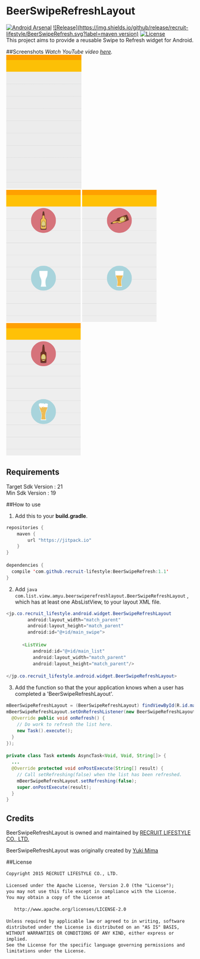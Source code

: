 # BeerSwipeRefreshLayout
[![Android Arsenal](https://img.shields.io/badge/Android%20Arsenal-BeerSwipeRefreshLayout-brightgreen.svg?style=flat)](http://android-arsenal.com/details/1/2228)
[![Release](https://img.shields.io/github/release/recruit-lifestyle/BeerSwipeRefresh.svg?label=maven version)](https://github.com/recruit-lifestyle/BeerSwipeRefresh)
[![License](https://img.shields.io/hexpm/l/plug.svg)]()  
This project aims to provide a reusable Swipe to Refresh widget for Android.


##Screenshots
*Watch YouTube video [here](https://www.youtube.com/watch?v=ZIBP56GboX0).*  
![](./sc/animation_beer.gif)  
<img src="./sc/sc1.png" width="200">
<img src="./sc/sc2.png" width="200">
<img src="./sc/sc3.png" width="200">

## Requirements
Target Sdk Version : 21  
Min Sdk Version : 19  

##How to use
1) Add this to your **build.gradle**.
```java
repositories {
    maven {
        url "https://jitpack.io"
    }
}

dependencies {
  compile 'com.github.recruit-lifestyle:BeerSwipeRefresh:1.1'
}
```  

2) Add  ```java com.list.view.amyu.beerswiperefreshlayout.BeerSwipeRefreshLayout``` , which has at least one AbsListView, to your layout XML file.
```java
<jp.co.recruit_lifestyle.android.widget.BeerSwipeRefreshLayout
        android:layout_width="match_parent"
        android:layout_height="match_parent"
        android:id="@+id/main_swipe">

      <ListView
          android:id="@+id/main_list"
          android:layout_width="match_parent"
          android:layout_height="match_parent"/>

</jp.co.recruit_lifestyle.android.widget.BeerSwipeRefreshLayout>
```  

3) Add the function so that the your application knows when a user has completed a 'BeerSwipeRefreshLayout'.
```java
mBeerSwipeRefreshLayout = (BeerSwipeRefreshLayout) findViewById(R.id.main_swipe);
mBeerSwipeRefreshLayout.setOnRefreshListener(new BeerSwipeRefreshLayout.OnRefreshListener() {
  @Override public void onRefresh() {
    // Do work to refresh the list here.
    new Task().execute();
  }
});

private class Task extends AsyncTask<Void, Void, String[]> {
  ...
  @Override protected void onPostExecute(String[] result) {
    // Call setRefreshing(false) when the list has been refreshed.
    mBeerSwipeRefreshLayout.setRefreshing(false);
    super.onPostExecute(result);
  }
}
```

## Credits

BeerSwipeRefreshLayout is owned and maintained by [RECRUIT LIFESTYLE CO., LTD.](http://www.recruit-lifestyle.co.jp/)

BeerSwipeRefreshLayout was originally created by [Yuki Mima](https://github.com/amyu)  


##License

    Copyright 2015 RECRUIT LIFESTYLE CO., LTD.

    Licensed under the Apache License, Version 2.0 (the "License");
    you may not use this file except in compliance with the License.
    You may obtain a copy of the License at

       http://www.apache.org/licenses/LICENSE-2.0

    Unless required by applicable law or agreed to in writing, software
    distributed under the License is distributed on an "AS IS" BASIS,
    WITHOUT WARRANTIES OR CONDITIONS OF ANY KIND, either express or implied.
    See the License for the specific language governing permissions and
    limitations under the License.
